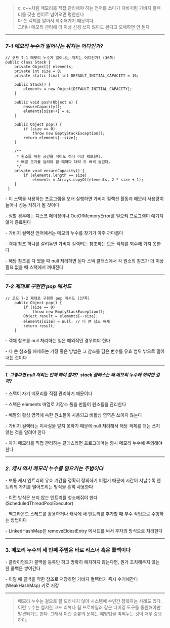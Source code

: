 > c, c++처럼 메모리를 직접 관리해야 하는 언어를 쓰다가 자바처럼 가비지 컬렉터를 갖춘 언어로 넘어오면 평안한다  
> 다 쓴 객체를 알아서 회수해가기 때문이다   
> 그러나 메모리 관리에 더 이상 신경 쓰지 않아도 된다고 오해하면 안 된다

---

### _7-1 메모리 누수가 일어나는 위치는 어디인가?_

```
// 코드 7-1 메모리 누수가 일어나는 위치는 어디인가? (36쪽)
public class Stack {
    private Object[] elements;
    private int size = 0;
    private static final int DEFAULT_INITIAL_CAPACITY = 16;

    public Stack() {
        elements = new Object[DEFAULT_INITIAL_CAPACITY];
    }

    public void push(Object e) {
        ensureCapacity();
        elements[size++] = e;
    }

    public Object pop() {
        if (size == 0)
            throw new EmptyStackException();
        return elements[--size];
    }

    /**
     * 원소를 위한 공간을 적어도 하나 이상 확보한다.
     * 배열 크기를 늘려야 할 때마다 대략 두 배씩 늘린다.
     */
    private void ensureCapacity() {
        if (elements.length == size)
            elements = Arrays.copyOf(elements, 2 * size + 1);
    }
 }
```

\- 이 스택을 사용하는 프로그램을 오래 실행하면 가비지 컬렉션 활동과 메모리 사용량이 늘어나 성능 저하가 될 것이다

\- 심할 경우에는 디스크 페이징이나 OutOfMemoryError를 일으켜 프로그램이 예기치 않게 종료된다

\- 가비지 컬렉션 언어에서는 메모리 누수를 찾기가 아주 까다롭다

\- 객체 참조 하나를 살려두면 가비지 컬렉터는 참조하는 모든 객체를 회수해 가지 못한다

\- 해당 참조를 다 썼을 때 null 처리하면 된다 스택 클래스에서 각 원소의 참조가 더 이상 필요 없을 때 스택에서 꺼내진다

---

### _7-2 제대로 구현한 pop 메서드_

```
// 코드 7-2 제대로 구현한 pop 메서드 (37쪽)
    public Object pop() {
        if (size == 0)
            throw new EmptyStackException();
        Object result = elements[--size];
        elements[size] = null; // 다 쓴 참조 해제
        return result;
    }
```

\- 객체 참조를 null 처리하는 일은 예외적인 경우여야 한다

\- 다 쓴 참조를 해제하는 가장 좋은 방법은 그 참조를 담은 변수를 유효 범위 밖으로 밀어내는 것이다

---

#### _1\. 그렇다면 null 처리는 언제 해야 할까?  stack 클래스는 왜 메모리 누수에 취약한 걸까?_

_\-_ 스택이 자기 메모리를 직접 관리하기 때문이다

\- 스택은 elements 배열로 저장소 풀을 만들어 원소들을 관리한다

\- 배열의 활성 영역에 속한 원소들이 사용되고 비활성 영역은 쓰이지 않는다

\- 가비지 컬렉터는 이사실을 알지 못하기 때문에 null 처리해서 해당 객체를 더는 쓰지 않는 것을 알려야 한다

\- 자기 메모리를 직접 관리하는 클래스라면 프로그래머는 항시 메모리 누수에 주의해야 한다

---

### _2\. 캐시 역시 메모리 누수를 일으키는 주범이다_

\- 보통 캐시 엔트리의 유효 기간을 정확히 정의하기 어렵기 때문에 시간이 지날수록 엔트리의 가치를 떨어뜨리는 방식을 흔히 사용한다

\- 이런 방식은 쓰지 않는 엔트리를 청소해줘야 한다 (ScheduledThreadPoolExecutor)

\- 백그라운드 스레드를 활용하거나 캐시에 새 엔트리를 추가할 때 부수 작업으로 수행하는 방법이다

\- LinkedHashMap은 removeEldestEntry 메서드를 써서 후자의 방식으로 처리한다

---

### 3\. 메모리 누수의 세 번째 주범은 바로 리스너 혹은 콜백이다

\- 클라이언트가 콜백을 등록만 하고 명확히 해지하지 않는다면, 뭔가 조치해주지 않는 한 콜백은 쌓여간다

\- 이럴 때 콜백을 약한 참조로 저장하면 가비지 컬렉터가 즉시 수거해간다 (WeakHashMap) 키로 저장

---

> 메모리 누수는 겉으로 잘 드러나지 않아 시스템에 수년간 잠복하는 사례도 있다. 이런 누수는 철저한 코드 리뷰나 힙 프로파일러 같은 디버깅 도구를 동원해야만 발견되기도 한다. 그래서 이런 종류의 문제는 예방법을 익혀두는 것이 매우 중요하다.